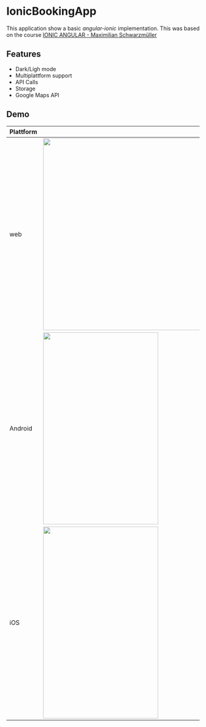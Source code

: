# IonicBookingApp

This application show a basic *angular-ionic* implementation. This was based on the course [IONIC ANGULAR - Maximilian Schwarzmüller](https://www.udemy.com/course/ionic-2-the-practical-guide-to-building-ios-android-app)

## Features
- Dark/Ligh mode
- Multiplattform support
- API Calls
- Storage
- Google Maps API
## Demo

|  Plattform |   |
|---|---|
|  web |  <img src="BookingAppWeb.gif" width="500" height="500" /> |
|  Android | <img src="BookingAppAndroid.gif" width="300" height="500" />  |
|  iOS | <img src="BookingAppiOS.gif" width="300" height="500" />  |
 
